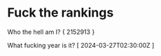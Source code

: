 # Fuck the rankings

Who the hell am I?
{ 2152913 }

What fucking year is it?
[ 2024-03-27T02:30:00Z ]
